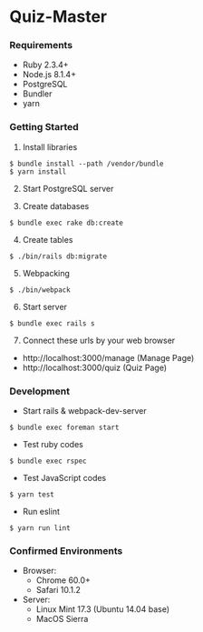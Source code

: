 # Quiz-Master

### Requirements

- Ruby 2.3.4+
- Node.js 8.1.4+
- PostgreSQL
- Bundler
- yarn

### Getting Started

1. Install libraries

```
$ bundle install --path /vendor/bundle
$ yarn install
```

2. Start PostgreSQL server

3. Create databases

```
$ bundle exec rake db:create
```

4. Create tables

```
$ ./bin/rails db:migrate
```

5. Webpacking

```
$ ./bin/webpack
```

6. Start server

```
$ bundle exec rails s
```

7. Connect these urls by your web browser
  - http://localhost:3000/manage (Manage Page)
  - http://localhost:3000/quiz (Quiz Page)


### Development

- Start rails & webpack-dev-server

```
$ bundle exec foreman start
```

- Test ruby codes

```
$ bundle exec rspec
```

- Test JavaScript codes

```
$ yarn test
```

- Run eslint

```
$ yarn run lint
```

### Confirmed Environments

- Browser:
  - Chrome 60.0+
  - Safari 10.1.2
- Server:
  - Linux Mint 17.3 (Ubuntu 14.04 base)
  - MacOS Sierra
